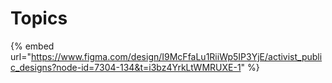 # Topics

{% embed url="https://www.figma.com/design/I9McFfaLu1RiiWp5IP3YjE/activist_public_designs?node-id=7304-134&t=i3bz4YrkLtWMRUXE-1" %}

